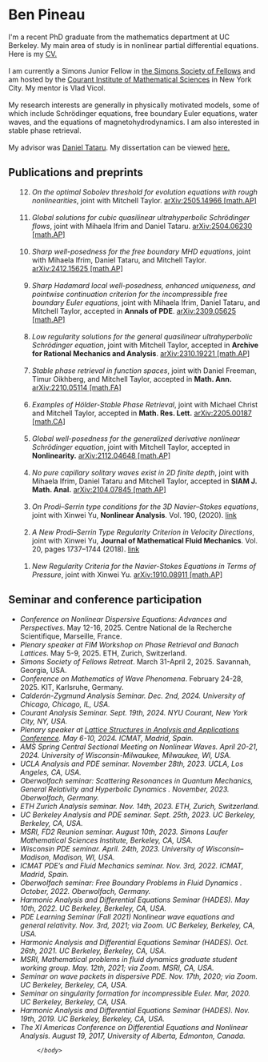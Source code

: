 <!DOCTYPE html>
<html lang="en">
	<head>
		<meta charset="utf-8">
		<meta name="viewport" content="width=device-width, initial-scale=1">
		<title>Ben Pineau</title>
	</head>	
	<body>
		<h1>Ben Pineau</h1>
		I'm a recent PhD graduate from the mathematics department at UC Berkeley. My main area of study is in nonlinear partial differential equations. Here is my <a href="CV.pdf">CV.</a>
<br><br>
I am currently a Simons Junior Fellow in <a href="https://www.simonsfoundation.org/simons-society-of-fellows/">the Simons Society of Fellows</a> and am hosted by the <a href="https://cims.nyu.edu/dynamic/">Courant Institute of Mathematical Sciences</a> in New York City. My mentor is Vlad Vicol.
<br><br>
		My research interests are generally in physically motivated models, some of which include Schrödinger equations, free boundary Euler equations, water waves, and the equations of magnetohydrodynamics. I am also interested in stable phase retrieval.
		<br><br>
		My advisor was <a href="https://math.berkeley.edu/~tataru/">Daniel Tataru</a>. My dissertation can be viewed <a href="Finalized.pdf">here.</a>
		<h2>Publications and preprints</h2>
		<ul>
<ol reversed>
			<li><i>On the optimal Sobolev threshold for evolution equations with rough nonlinearities</i>, joint with Mitchell Taylor. <a href="https://arxiv.org/abs/2505.14966">arXiv:2505.14966 [math.AP]</a></li><br>
<li><i>Global solutions for cubic quasilinear ultrahyperbolic Schrödinger flows</i>, joint with Mihaela Ifrim and Daniel Tataru. <a href="https://arxiv.org/abs/2504.06230">arXiv:2504.06230 [math.AP]</a></li><br>
<li><i>Sharp well-posedness for the free boundary MHD equations</i>, joint with Mihaela Ifrim, Daniel Tataru, and Mitchell Taylor. <a href="https://arxiv.org/abs/2412.15625">arXiv:2412.15625 [math.AP]</a></li><br>
<li><i>Sharp Hadamard local well-posedness, enhanced uniqueness, and pointwise continuation criterion for the incompressible free boundary Euler equations</i>, joint with Mihaela Ifrim, Daniel Tataru, and Mitchell Taylor, accepted in <b>Annals of PDE</b>. <a href="https://arxiv.org/abs/2309.05625">arXiv:2309.05625 [math.AP]</a></li><br>
			<li><i>Low regularity solutions for the general quasilinear ultrahyperbolic Schrödinger equation</i>, joint with Mitchell Taylor, accepted in <b>Archive for Rational Mechanics and Analysis</b>. <a href="https://arxiv.org/abs/2310.19221">arXiv:2310.19221 [math.AP]</a></li><br>
			<li><i>Stable phase retrieval in function spaces</i>, joint with Daniel Freeman, Timur Oikhberg, and Mitchell Taylor, accepted in <b>Math. Ann.</b> <a href="https://arxiv.org/abs/2210.05114">arXiv:2210.05114 [math.FA]</a></li><br>
			<li><i>Examples of Hölder-Stable Phase Retrieval</i>, joint with Michael Christ and Mitchell Taylor, accepted in <b>Math. Res. Lett.</b> <a href="https://arxiv.org/abs/2205.00187">arXiv:2205.00187 [math.CA]</a></li><br>
<li><i>Global well-posedness for the generalized derivative nonlinear Schrödinger equation</i>, joint with Mitchell Taylor, accepted in <b>Nonlinearity.</b> <a href="https://arxiv.org/abs/2112.04648">arXiv:2112.04648 [math.AP]</a></li><br>
						<li><i>No pure capillary solitary waves exist in 2D finite depth</i>, joint with Mihaela Ifrim, Daniel Tataru and Mitchell Taylor, accepted in <b>SIAM J. Math. Anal.</b> <a href="https://arxiv.org/abs/2104.07845">	arXiv:2104.07845 [math.AP]</a></li><br>
			<li><i>On Prodi–Serrin type conditions for the 3D Navier–Stokes equations</i>, joint with Xinwei Yu, <b>Nonlinear Analysis</b>. Vol. 190, (2020). <a href="https://www.sciencedirect.com/science/article/abs/pii/S0362546X19302573">link</a></li><br>
			<li><i>A New Prodi–Serrin Type Regularity Criterion in Velocity Directions</i>, joint with Xinwei Yu, <b>Journal of Mathematical Fluid Mechanics</b>. Vol. 20, pages 1737–1744 (2018). <a href="https://link.springer.com/article/10.1007%2Fs00021-018-0388-z">link</a></li><br>
<li><i>New Regularity Criteria for the Navier-Stokes Equations in Terms of Pressure</i>, joint with Xinwei Yu. <a href="https://arxiv.org/abs/1910.08911">arXiv:1910.08911 [math.AP]</a></li>
</ol>
		</ul>
		<h2>Seminar and conference participation</h2>
		<ul>
<li><i>Conference on Nonlinear Dispersive Equations: Advances and Perspectives</i>. May 12-16, 2025. Centre National de la Recherche Scientifique, Marseille, France. </li>
<li><i>Plenary speaker at FIM Workshop on Phase Retrieval and Banach Lattices</i>. May 5-9, 2025. ETH, Zurich, Switzerland. </li>
<li><i>Simons Society of Fellows Retreat</i>. March 31-April 2, 2025. Savannah, Georgia, USA. </li>
<li><i>Conference on Mathematics of Wave Phenomena</i>. February 24-28, 2025. KIT, Karlsruhe, Germany. </li>
<li><i>Calderón-Zygmund Analysis Seminar<i></i>. Dec. 2nd, 2024. University of Chicago, Chicago, IL, USA. </li>
<li><i>Courant Analysis Seminar<i></i>. Sept. 19th, 2024. NYU Courant, New York City, NY, USA. </li>
<li><i>Plenary speaker at <a href="https://www.icmat.es/RT/2024/LSAA/program.php?fbclid=IwAR1QZkhmUYGH9fMrEftzM0yhufJ7VD6Ry3G-l5eHUgm78lX1rjBDaKT6-Vg#FW1">Lattice Structures in Analysis and Applications Conference</a></i>. May 6-10, 2024. ICMAT, Madrid, Spain. </li>
<li><i>AMS Spring Central Sectional Meeting on Nonlinear Waves</i>. April 20-21, 2024. University of Wisconsin-Milwaukee, Milwaukee, WI, USA. </li>
<li><i>UCLA Analysis and PDE seminar</i>. November 28th, 2023. UCLA, Los Angeles, CA, USA. </li>
			<li><i>Oberwolfach seminar: Scattering Resonances in Quantum Mechanics, General Relativity and Hyperbolic Dynamics <i></i>. November, 2023. Oberwolfach, Germany. </li>
			<li><i>ETH Zurich Analysis seminar<i></i>. Nov. 14th, 2023. ETH, Zurich, Switzerland. </li>
  			<li><i>UC Berkeley Analysis and PDE seminar<i></i>. Sept. 25th, 2023. UC Berkeley, Berkeley, CA, USA. </li>
			<li><i>MSRI, FD2 Reunion seminar<i></i>. August 10th, 2023. Simons Laufer Mathematical Sciences Institute, Berkeley, CA, USA. </li>
			<li><i>Wisconsin PDE seminar<i></i>. April. 24th, 2023. University of Wisconsin–Madison, Madison, WI, USA. </li>
			<li><i>ICMAT PDE’s and Fluid Mechanics seminar</i>. Nov. 3rd, 2022. ICMAT, Madrid, Spain. </li>
			<li><i>Oberwolfach seminar: Free Boundary Problems in Fluid Dynamics <i></i>. October, 2022. Oberwolfach, Germany. </li>
			<li><i> Harmonic Analysis and Differential Equations Seminar (HADES)</i>. May 10th, 2022. UC Berkeley, Berkeley, CA, USA. </li>
			<li><i>PDE Learning Seminar (Fall 2021)
				Nonlinear wave equations and general relativity</i>. Nov. 3rd, 2021; via Zoom. UC Berkeley, Berkeley, CA, USA. </li>
			<li><i> Harmonic Analysis and Differential Equations Seminar (HADES)</i>. Oct. 26th, 2021. UC Berkeley, Berkeley, CA, USA. </li>
			<li><i>MSRI, Mathematical problems in fluid dynamics graduate student working group</i>. May. 12th, 2021; via Zoom. MSRI, CA, USA.</li>
			<li><i>Seminar on wave packets in dispersive PDE</i>. Nov. 17th, 2020; via Zoom. UC Berkeley, Berkeley, CA, USA.</li>
			<li><i>Seminar on singularity formation for incompressible Euler</i>. Mar, 2020. UC Berkeley, Berkeley, CA, USA.</li>
			<li><i> Harmonic Analysis and Differential Equations Seminar (HADES)</i>. Nov. 19th, 2019. UC Berkeley, Berkeley, CA, USA. </li>
			<li><i>The XI Americas Conference on Differential Equations and Nonlinear Analysis</i>. August 19, 2017, University of Alberta, Edmonton, Canada. </li>
		</ul>

			</body>
</html>
